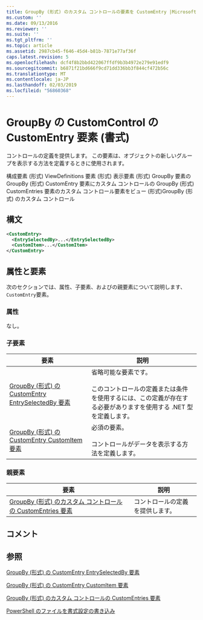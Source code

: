 ```yaml
---
title: GroupBy (形式) のカスタム コントロールの要素を CustomEntry |Microsoft Docs
ms.custom: ''
ms.date: 09/13/2016
ms.reviewer: ''
ms.suite: ''
ms.tgt_pltfrm: ''
ms.topic: article
ms.assetid: 2987cb45-f646-45d4-b81b-7871e77af36f
caps.latest.revision: 5
ms.openlocfilehash: dcf4f8b2bbd422067ffdf9b3b4972e279e91edf9
ms.sourcegitcommit: b6871f21bd666f9cd71dd336bb3f844cf472b56c
ms.translationtype: MT
ms.contentlocale: ja-JP
ms.lasthandoff: 02/03/2019
ms.locfileid: "56860368"
---
```

# <a name="customentry-element-for-customcontrol-for-groupby-format"></a>GroupBy の CustomControl の CustomEntry 要素 (書式)

コントロールの定義を提供します。 この要素は、オブジェクトの新しいグループを表示する方法を定義するときに使用されます。

構成要素 (形式) ViewDefinitions 要素 (形式) 表示要素 (形式) GroupBy 要素の GroupBy (形式) CustomEntry 要素にカスタム コントロールの GroupBy (形式) CustomEntries 要素のカスタム コントロール要素をビュー (形式)GroupBy (形式) のカスタム コントロール

## <a name="syntax"></a>構文

```xml
<CustomEntry>
  <EntrySelectedBy>...</EntrySelectedBy>
  <CustomItem>...</CustomItem>
</CustomEntry>
```

## <a name="attributes-and-elements"></a>属性と要素

次のセクションでは、属性、子要素、およびの親要素について説明します、`CustomEntry`要素。

### <a name="attributes"></a>属性

なし。

### <a name="child-elements"></a>子要素

|要素|説明|
|-------------|-----------------|
|[GroupBy (形式) の CustomEntry EntrySelectedBy 要素](./entryselectedby-element-for-customentry-for-groupby-format.md)|省略可能な要素です。<br /><br /> このコントロールの定義または条件を使用するには、この定義が存在する必要がありますを使用する .NET 型を定義します。|
|[GroupBy (形式) の CustomEntry CustomItem 要素](./customitem-element-for-customentry-for-groupby-format.md)|必須の要素。<br /><br /> コントロールがデータを表示する方法を定義します。|

### <a name="parent-elements"></a>親要素

|要素|説明|
|-------------|-----------------|
|[GroupBy (形式) のカスタム コントロールの CustomEntries 要素](./customentries-element-for-customcontrol-for-groupby-format.md)|コントロールの定義を提供します。|

## <a name="remarks"></a>コメント

## <a name="see-also"></a>参照

[GroupBy (形式) の CustomEntry EntrySelectedBy 要素](./entryselectedby-element-for-customentry-for-groupby-format.md)

[GroupBy (形式) の CustomEntry CustomItem 要素](./customitem-element-for-customentry-for-groupby-format.md)

[GroupBy (形式) のカスタム コントロールの CustomEntries 要素](./customentries-element-for-customcontrol-for-groupby-format.md)

[PowerShell のファイルを書式設定の書き込み](./writing-a-powershell-formatting-file.md)
